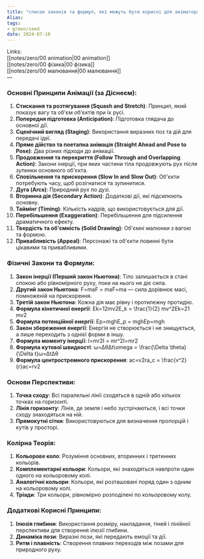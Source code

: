 ```yaml
---
title: "список законів та формул, які можуть бути корисні для аніматора"
Alias: 
tags:
- green/seed
date: 2024-07-10
---
```

Links:  
[[notes/zero/00 animation|00 animation]]  
[[notes/zero/00 фізика|00 фізика]]  
[[notes/zero/00 малювання|00 малювання]]  
—

### Основні Принципи Анімації (за Діснеєм):

1. **Стискання та розтягування (Squash and Stretch)**: Принцип, який показує вагу та об'єм об'єктів при їх русі.
2. **Попередня підготовка (Anticipation)**: Підготовка глядача до основної дії.
3. **Сценічний вигляд (Staging)**: Використання виразних поз та дій для передачі ідеї.
4. **Пряме дійство та поетапна анімація (Straight Ahead and Pose to Pose)**: Два різних підходи до анімації.
5. **Продовження та перекриття (Follow Through and Overlapping Action)**: Закони інерції, при яких частини тіла продовжують рух після зупинки основного об'єкта.
6. **Сповільнення та прискорення (Slow In and Slow Out)**: Об'єкти потребують часу, щоб розігнатися та зупинитися.
7. **Дуга (Arcs)**: Природний рух по дузі.
8. **Вторинна дія (Secondary Action)**: Додаткові дії, які підсилюють основну.
9. **Таймінг (Timing)**: Кількість кадрів, що використовується для дії.
10. **Перебільшення (Exaggeration)**: Перебільшення для підсилення драматичного ефекту.
11. **Твердість та об'ємність (Solid Drawing)**: Об'ємні малюнки з вагою та формою.
12. **Привабливість (Appeal)**: Персонажі та об'єкти повинні бути цікавими та привабливими.

### Фізичні Закони та Формули:

1. **Закон інерції (Перший закон Ньютона)**: Тіло залишається в стані спокою або рівномірного руху, поки на нього не діє сила.
2. **Другий закон Ньютона**: F=maF = maF=ma — сила дорівнює масі, помноженій на прискорення.
3. **Третій закон Ньютона**: Кожна дія має рівну і протилежну протидію.
4. **Формула кінетичної енергії**: Ek=12mv2E_k = \frac{1}{2} mv^2Ek​=21​mv2
5. **Формула потенційної енергії**: Ep=mghE_p = mghEp​=mgh
6. **Закон збереження енергії**: Енергія не створюється і не знищується, а лише переходить з однієї форми в іншу.
7. **Формула моменту інерції**: I=mr2I = mr^2I=mr2
8. **Формула кутової швидкості**: ω=ΔθΔt\omega = \frac{\Delta \theta}{\Delta t}ω=ΔtΔθ​
9. **Формула центростремного прискорення**: ac=v2ra_c = \frac{v^2}{r}ac​=rv2​

### Основи Перспективи:

1. **Точка сходу**: Всі паралельні лінії сходяться в одній або кількох точках на горизонті.
2. **Лінія горизонту**: Лінія, де земля і небо зустрічаються, і всі точки сходу знаходяться на ній.
3. **Прямокутні сітки**: Використовуються для визначення пропорцій і кутів у просторі.

### Колірна Теорія:

1. **Кольорове коло**: Розуміння основних, вторинних і третинних кольорів.
2. **Комплементарні кольори**: Кольори, які знаходяться навпроти один одного на кольоровому колі.
3. **Аналогічні кольори**: Кольори, які розташовані поряд один з одним на кольоровому колі.
4. **Тріади**: Три кольори, рівномірно розподілені по кольоровому колу.

### Додаткові Корисні Принципи:

1. **Ілюзія глибини**: Використання розміру, накладання, тіней і лінійної перспективи для створення ілюзії глибини.
2. **Динаміка пози**: Виразні пози, які передають емоції та дії.
3. **Ритм і плавність**: Створення плавних переходів між позами для природного руху.
